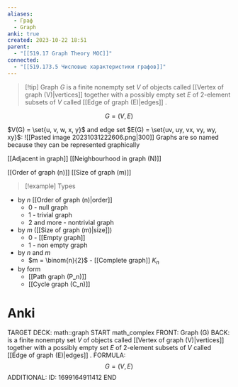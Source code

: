 ```yaml
---
aliases:
  - Граф
  - Graph
anki: true
created: 2023-10-22 18:51
parent:
  - "[[519.17 Graph Theory MOC]]"
connected:
  - "[[519.173.5 Числовые характеристики графов]]"
---
```


> [!tip] Graph $G$
>  is a finite nonempty set $V$ of objects called [[Vertex of graph (V)|vertices]] together with a possibly empty set $E$ of 2-element subsets of $V$ called [[Edge of graph (E)|edges]] .

$$G = (V,E)$$

$V(G) = \set{u, v, w, x, y}$ and edge set $E(G) = \set{uv, uy, vx, vy, wy, xy}$:
![[Pasted image 20231031222606.png|300]]
Graphs are so named because they can be represented graphically


[[Adjacent in graph]]
[[Neighbourhood in graph (N)]]

[[Order of graph (n)]]
[[Size of graph (m)]]

> [!example] Types
- by $n$ [[Order of graph (n)|order]] 
    - 0 - null graph
    - 1 - trivial graph
    - 2 and more - nontrivial graph
- by $m$ ([[Size of graph (m)|size]])
    - 0 - [[Empty graph]]
    - 1 - non empty graph
- by $n$ and $m$
    - $m = \binom{n}{2}$ - [[Complete graph]] $K_n$
- by form
    - [[Path graph (P_n)]]
    - [[Cycle graph (C_n)]]

 

# Anki
TARGET DECK: math::graph
START
math_complex
FRONT: Graph (G)
BACK: is a finite nonempty set $V$ of objects called [[Vertex of graph (V)|vertices]] together with a possibly empty set $E$ of 2-element subsets of $V$ called [[Edge of graph (E)|edges]] .
FORMULA: $$G = (V,E)$$
ADDITIONAL:
ID: 1699164911412
END

 








